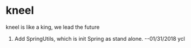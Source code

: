 # kneel
kneel is like a king, we lead the future

1. Add SpringUtils, which is init Spring as stand alone. --01/31/2018 ycl
